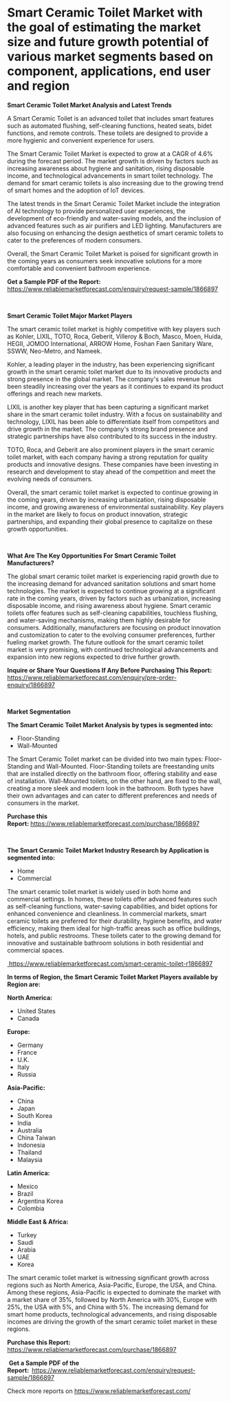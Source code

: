 <p><h1>Smart Ceramic Toilet Market with the goal of estimating the market size and future growth potential of various market segments based on component, applications, end user and region</h1></p><p><strong>Smart Ceramic Toilet Market Analysis and Latest Trends</strong></p>
<p><p>A Smart Ceramic Toilet is an advanced toilet that includes smart features such as automated flushing, self-cleaning functions, heated seats, bidet functions, and remote controls. These toilets are designed to provide a more hygienic and convenient experience for users.</p><p>The Smart Ceramic Toilet Market is expected to grow at a CAGR of 4.6% during the forecast period. The market growth is driven by factors such as increasing awareness about hygiene and sanitation, rising disposable income, and technological advancements in smart toilet technology. The demand for smart ceramic toilets is also increasing due to the growing trend of smart homes and the adoption of IoT devices.</p><p>The latest trends in the Smart Ceramic Toilet Market include the integration of AI technology to provide personalized user experiences, the development of eco-friendly and water-saving models, and the inclusion of advanced features such as air purifiers and LED lighting. Manufacturers are also focusing on enhancing the design aesthetics of smart ceramic toilets to cater to the preferences of modern consumers.</p><p>Overall, the Smart Ceramic Toilet Market is poised for significant growth in the coming years as consumers seek innovative solutions for a more comfortable and convenient bathroom experience.</p></p>
<p><strong>Get a Sample PDF of the Report:&nbsp;</strong> <a href="https://www.reliablemarketforecast.com/enquiry/request-sample/1866897">https://www.reliablemarketforecast.com/enquiry/request-sample/1866897</a></p>
<p>&nbsp;</p>
<p><strong>Smart Ceramic Toilet Major Market Players</strong></p>
<p><p>The smart ceramic toilet market is highly competitive with key players such as Kohler, LIXIL, TOTO, Roca, Geberit, Villeroy & Boch, Masco, Moen, Huida, HEGII, JOMOO International, ARROW Home, Foshan Faen Sanitary Ware, SSWW, Neo-Metro, and Nameek. </p><p>Kohler, a leading player in the industry, has been experiencing significant growth in the smart ceramic toilet market due to its innovative products and strong presence in the global market. The company's sales revenue has been steadily increasing over the years as it continues to expand its product offerings and reach new markets.</p><p>LIXIL is another key player that has been capturing a significant market share in the smart ceramic toilet industry. With a focus on sustainability and technology, LIXIL has been able to differentiate itself from competitors and drive growth in the market. The company's strong brand presence and strategic partnerships have also contributed to its success in the industry.</p><p>TOTO, Roca, and Geberit are also prominent players in the smart ceramic toilet market, with each company having a strong reputation for quality products and innovative designs. These companies have been investing in research and development to stay ahead of the competition and meet the evolving needs of consumers.</p><p>Overall, the smart ceramic toilet market is expected to continue growing in the coming years, driven by increasing urbanization, rising disposable income, and growing awareness of environmental sustainability. Key players in the market are likely to focus on product innovation, strategic partnerships, and expanding their global presence to capitalize on these growth opportunities.</p></p>
<p>&nbsp;</p>
<p><strong>What Are The Key Opportunities For Smart Ceramic Toilet Manufacturers?</strong></p>
<p><p>The global smart ceramic toilet market is experiencing rapid growth due to the increasing demand for advanced sanitation solutions and smart home technologies. The market is expected to continue growing at a significant rate in the coming years, driven by factors such as urbanization, increasing disposable income, and rising awareness about hygiene. Smart ceramic toilets offer features such as self-cleaning capabilities, touchless flushing, and water-saving mechanisms, making them highly desirable for consumers. Additionally, manufacturers are focusing on product innovation and customization to cater to the evolving consumer preferences, further fueling market growth. The future outlook for the smart ceramic toilet market is very promising, with continued technological advancements and expansion into new regions expected to drive further growth.</p></p>
<p><strong>Inquire or Share Your Questions If Any Before Purchasing This Report:</strong> <a href="https://www.reliablemarketforecast.com/enquiry/pre-order-enquiry/1866897">https://www.reliablemarketforecast.com/enquiry/pre-order-enquiry/1866897</a></p>
<p>&nbsp;</p>
<p><strong>Market Segmentation</strong></p>
<p><strong>The Smart Ceramic Toilet Market Analysis by types is segmented into:</strong></p>
<p><ul><li>Floor-Standing</li><li>Wall-Mounted</li></ul></p>
<p><p>The Smart Ceramic Toilet market can be divided into two main types: Floor-Standing and Wall-Mounted. Floor-Standing toilets are freestanding units that are installed directly on the bathroom floor, offering stability and ease of installation. Wall-Mounted toilets, on the other hand, are fixed to the wall, creating a more sleek and modern look in the bathroom. Both types have their own advantages and can cater to different preferences and needs of consumers in the market.</p></p>
<p><strong>Purchase this Report:&nbsp;</strong><a href="https://www.reliablemarketforecast.com/purchase/1866897">https://www.reliablemarketforecast.com/purchase/1866897</a></p>
<p>&nbsp;</p>
<p><strong>The Smart Ceramic Toilet Market Industry Research by Application is segmented into:</strong></p>
<p><ul><li>Home</li><li>Commercial</li></ul></p>
<p><p>The smart ceramic toilet market is widely used in both home and commercial settings. In homes, these toilets offer advanced features such as self-cleaning functions, water-saving capabilities, and bidet options for enhanced convenience and cleanliness. In commercial markets, smart ceramic toilets are preferred for their durability, hygiene benefits, and water efficiency, making them ideal for high-traffic areas such as office buildings, hotels, and public restrooms. These toilets cater to the growing demand for innovative and sustainable bathroom solutions in both residential and commercial spaces.</p></p>
<p><a href="https://www.reliablemarketforecast.com/smart-ceramic-toilet-r1866897">&nbsp;https://www.reliablemarketforecast.com/smart-ceramic-toilet-r1866897</a></p>
<p><strong>In terms of Region, the Smart Ceramic Toilet Market Players available by Region are:</strong></p>
<p>
    <p> <strong> North America: </strong>
        <ul>
            <li>United States</li>
            <li>Canada</li>
        </ul>
        </p> 
    <p> <strong> Europe: </strong>
        <ul>
            <li>Germany</li>
            <li>France</li>
            <li>U.K.</li>
            <li>Italy</li>
            <li>Russia</li>
        </ul>
        </p> 
    <p> <strong> Asia-Pacific: </strong>
        <ul>
            <li>China</li>
            <li>Japan</li>
            <li>South Korea</li>
            <li>India</li>
            <li>Australia</li>
            <li>China Taiwan</li>
            <li>Indonesia</li>
            <li>Thailand</li>
            <li>Malaysia</li>
        </ul>
        </p> 
    <p> <strong> Latin America: </strong>
        <ul>
            <li>Mexico</li>
            <li>Brazil</li>
            <li>Argentina Korea</li>
            <li>Colombia</li>
        </ul>
        </p> 
    <p> <strong> Middle East & Africa: </strong>
        <ul>
            <li>Turkey</li>
            <li>Saudi</li>
            <li>Arabia</li>
            <li>UAE</li>
            <li>Korea</li>
        </ul>
    </p>
    </p>
<p><p>The smart ceramic toilet market is witnessing significant growth across regions such as North America, Asia-Pacific, Europe, the USA, and China. Among these regions, Asia-Pacific is expected to dominate the market with a market share of 35%, followed by North America with 30%, Europe with 25%, the USA with 5%, and China with 5%. The increasing demand for smart home products, technological advancements, and rising disposable incomes are driving the growth of the smart ceramic toilet market in these regions.</p></p>
<p><strong>Purchase this Report: </strong><a href="https://www.reliablemarketforecast.com/purchase/1866897">https://www.reliablemarketforecast.com/purchase/1866897</a></p>
<p>&nbsp;<strong>Get a Sample PDF of the Report:&nbsp;&nbsp;</strong><a href="https://www.reliablemarketforecast.com/enquiry/request-sample/1866897">https://www.reliablemarketforecast.com/enquiry/request-sample/1866897</a></p>
<p><strong></strong></p>
<p>Check more reports on <a href="https://www.reliablemarketforecast.com/">https://www.reliablemarketforecast.com/</a></p>